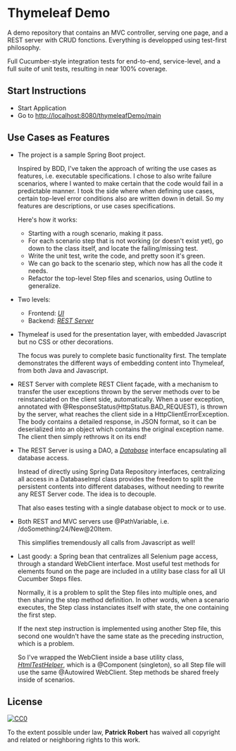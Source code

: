 # Thymeleaf Demo

A demo repository that contains an MVC controller, serving one page, 
and a REST server with CRUD fonctions. Everything is developped 
using test-first philosophy.

Full Cucumber-style integration tests for end-to-end, service-level, 
and a full suite of unit tests, resulting in near 100% coverage.

## Start Instructions

* Start Application
* Go to [http://localhost:8080/thymeleafDemo/main](http://localhost:8080/thymeleafDemo/main)

## Use Cases as Features

* The project is a sample Spring Boot project.
 
  Inspired by BDD, I've taken the approach of writing the use cases as features, 
  i.e. executable specifications. I chose to also write failure scenarios, where
  I wanted to make certain that the code would fail in a predictable manner. I
  took the side where when defining use cases, certain top-level error conditions
  also are written down in detail. So my features are descriptions, or use cases
  specifications.
  
  Here's how it works:
  
  * Starting with a rough scenario, making it pass. 
  * For each scenario step that is not working (or doesn't exist yet), 
    go down to the class itself, and locate the failing/missing test. 
  * Write the unit test, write the code, and pretty soon it's green.
  * We can go back to the scenario step, which now has all the code it needs.
  * Refactor the top-level Step files and scenarios, using Outline to generalize.

* Two levels: 
  * Frontend: _[UI](src/features/ui/UI.feature)_   
  * Backend: _[REST Server](src/features/service/RestServer.feature)_

* Thymeleaf is used for the presentation layer, with embedded Javascript but 
  no CSS or other decorations. 
  
  The focus was purely to complete basic functionality first. The template 
  demonstrates the different ways of embedding content into Thymeleaf, from 
  both Java and Javascript.

* REST Server with complete REST Client façade, with a mechanism 
  to transfer the user exceptions thrown by the server methods over to 
  be reinstanciated on the client side, automatically. When a user 
  exception, annotated with @ResponseStatus(HttpStatus.BAD_REQUEST), 
  is thrown by the server, what reaches the client side in a 
  HttpClientErrorException. The body contains a detailed response, in 
  JSON format, so it can be deserialized into an object which contains 
  the original exception name. The client then simply rethrows it on 
  its end!
  
* The REST Server is using a DAO, a 
  _[Database](src/main/java/quebec/virtualite/thymeleafdemo/backend/data/impl/DatabaseImpl.java)_ 
  interface encapsulating all database access. 
  
  Instead of directly using Spring Data Repository interfaces, 
  centralizing all access in a DatabaseImpl class provides the freedom 
  to split the persistent contents into different databases, without 
  needing to rewrite any REST Server code. The idea is to decouple.
  
  That also eases testing with a single database object to mock or to use.
  
* Both REST and MVC servers use @PathVariable, i.e. 
  /doSomething/24/New@20Item. 
  
  This simplifies tremendously all calls from Javascript as well!
  
* Last goody: a Spring bean that centralizes all Selenium page access,
  through a standard WebClient interface. Most useful test methods for 
  elements found on the page are included in a utility base class for all 
  UI Cucumber Steps files. 
  
  Normally, it is a problem to split the Step files into multiple ones, and 
  then sharing the step method definition. In other words, when a scenario 
  executes, the Step class instanciates itself with state, the one containing 
  the first step. 
  
  If the next step instruction is implemented using another Step file, this 
  second one wouldn't have the same state as the preceding instruction, which is 
  a problem. 
  
  So I've wrapped the WebClient inside a base utility class, 
  _[HtmlTestHelper](src/it/java/quebec/virtualite/utils/ui/HtmlTestHelper.java)_,
  which is a @Component (singleton), so all Step file will use the same @Autowired 
  WebClient. Step methods be shared freely inside of scenarios.
  

## License

[![CC0](https://licensebuttons.net/p/zero/1.0/88x31.png)](https://creativecommons.org/publicdomain/zero/1.0/)

To the extent possible under law, **Patrick Robert** has waived all copyright 
and related or neighboring rights to this work.